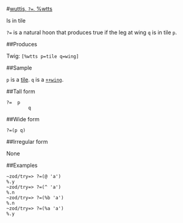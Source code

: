 #[wuttis, `?=`, %wtts](#wtts)

Is in tile 

`?=` is a natural hoon that produces true if the leg at wing `q` is in tile `p`.

##Produces

Twig: `[%wtts p=tile q=wing]`

##Sample

`p` is a [tile]().
`q` is a [`++wing`]().

##Tall form

    ?=  p
            q

##Wide form

    ?=(p q)

##Irregular form

None

##Examples

    ~zod/try=> ?=(@ 'a')
    %.y
    ~zod/try=> ?=(^ 'a')
    %.n
    ~zod/try=> ?=(%b 'a')
    %.n
    ~zod/try=> ?=(%a 'a')
    %.y